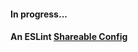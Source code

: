 #### In progress...

#### An ESLint [Shareable Config](http://eslint.org/docs/developer-guide/shareable-configs)
